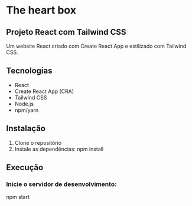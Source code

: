 # The heart box

## Projeto React com Tailwind CSS

Um website React criado com Create React App e estilizado com Tailwind CSS.

## Tecnologias

- React
- Create React App (CRA)
- Tailwind CSS
- Node.js
- npm/yarn

## Instalação

1. Clone o repositório
2. Instale as dependências:
   npm install

## Execução
### Inicie o servidor de desenvolvimento:
npm start
